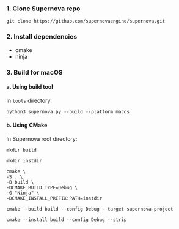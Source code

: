 ### 1. Clone Supernova repo

```git clone https://github.com/supernovaengine/supernova.git```

### 2. Install dependencies

* cmake
* ninja

### 3. Build for macOS
#### a. Using build tool

In ```tools``` directory:

```
python3 supernova.py --build --platform macos
```

#### b. Using CMake

In Supernova root directory:

```
mkdir build
```
```
mkdir instdir
```
```
cmake \
-S . \
-B build \
-DCMAKE_BUILD_TYPE=Debug \
-G "Ninja" \
-DCMAKE_INSTALL_PREFIX:PATH=instdir
```
```
cmake --build build --config Debug --target supernova-project
```
```
cmake --install build --config Debug --strip
```